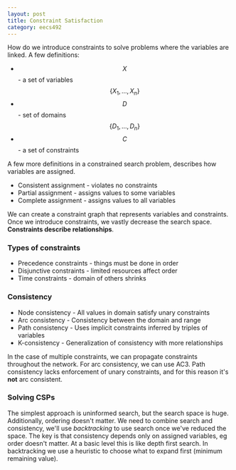 ```yaml
---
layout: post
title: Constraint Satisfaction 
category: eecs492
---
```

How do we introduce constraints to solve problems where the variables are linked. A few definitions:

* $$X$$ - a set of variables $$\lbrace X_1, ..., X_n \rbrace$$
* $$D$$ - set of domains $$\lbrace D_1, ..., D_n \rbrace$$
* $$C$$ - a set of constraints

A few more definitions in a constrained search problem, describes how variables are assigned.

* Consistent assignment - violates no constraints
* Partial assignment - assigns values to some variables
* Complete assignment - assigns values to all variables

We can create a constraint graph that represents variables and constraints. Once we introduce constraints, we vastly decrease the search space. **Constraints describe relationships**.

### Types of constraints

* Precedence constraints - things must be done in order
* Disjunctive constraints - limited resources affect order
* Time constraints - domain of others shrinks

### Consistency

* Node consistency - All values in domain satisfy unary constraints
* Arc consistency - Consistency between the domain and range
* Path consistency - Uses implicit constraints inferred by triples of variables
* K-consistency - Generalization of consistency with more relationships

In the case of multiple constraints, we can propagate constraints throughout the network. For arc consistency, we can use AC3. Path consistency lacks enforcement of unary constraints, and for this reason it's **not** arc consistent. 

### Solving CSPs
The simplest approach is uninformed search, but the search space is huge. Additionally, ordering doesn't matter. We need to combine search and consistency, we'll use *backtracking* to use search once we've reduced the space. The key is that consistency depends only on assigned variables, eg order doesn't matter. At a basic level this is like depth first search. In backtracking we use a heuristic to choose what to expand first (minimum remaining value).  
